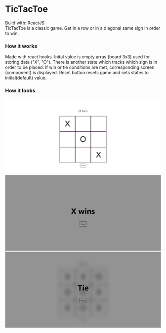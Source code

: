 # TicTacToe

Build with:  ReactJS <br>
TicTacToe is a classic game. Get in a row or in a diagonal same sign in order to win.

### How it works

Made with react hooks. Inital value is empty array (board 3x3) used for storing data ("X", "O"). There is another state which tracks which sign is in order to be placed. If win or tie conditions are met, corresponding screen (component) is displayed. Reset button resets game and sets states to initial(default) value.

### How it looks

![image1](https://raw.githubusercontent.com/kojic11/TicTacToe/main/media/tictac.png)<br>
![image2](https://raw.githubusercontent.com/kojic11/TicTacToe/main/media/win.png)<br>
![image3](https://raw.githubusercontent.com/kojic11/TicTacToe/main/media/tie.png)<br>

